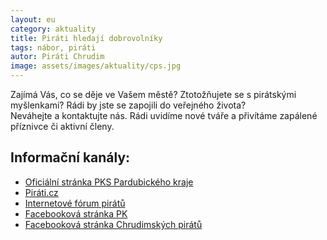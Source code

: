```yaml
---
layout: eu
category: aktuality
title: Piráti hledají dobrovolníky
tags: nábor, piráti
autor: Piráti Chrudim
image: assets/images/aktuality/cps.jpg
---
```


Zajímá Vás, co se děje ve Vašem městě? Ztotožňujete se s pirátskými myšlenkami? Rádi by jste se zapojili do veřejného života?  
Neváhejte a kontaktujte nás. Rádi uvidíme nové tváře a přivítáme zapálené příznivce či aktivní členy.

Informační kanály:
------------------
* [Oficiální stránka PKS Pardubického kraje][1]
* [Piráti.cz][2]
* [Internetové fórum pirátů][3]
* [Facebooková stránka PK][4]
* [Facebooková stránka Chrudimských pirátů][5]

[1]: https://www.pirati.cz/regiony/pardubicko/start
[2]: https://www.pirati.cz
[3]: https://forum.pirati.cz
[4]: https://www.facebook.com/pages/Pir%C3%A1ti-Pardubick%C3%BD-kraj/161396423900274?ref=ts&fref=ts
[5]: https://www.facebook.com/CeskaPiratskaStranaChrudim?fref=ts

